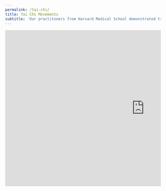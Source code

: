 ```yaml
---
permalink: /tai-chi/
title: Tai Chi Movements
subtitle: 'Our practitoners from Harvard Medical School demonstrated traditional Tai Chi movements which provided valuable insights into natural human motion patterns, particularly focusing on balance, coordination, and range of motion. These observations informed our system design and guided the development of the SLDP mechanism which aims to replicate the fluid and controlled nature of Tai Chi movements.'
---
```

<!-- Extra large YouTube embed with proper center alignment -->
<div style="text-align: center; margin: 10px auto; max-width: 1010px; overflow: hidden;">
  <iframe 
    width="900" 
    height="506" 
    src="https://www.youtube.com/embed/PqxNQmdcp1w?start=1306" 
    title="Tai Chi Movements" 
    frameborder="0" 
    allowfullscreen>
  </iframe>
</div>